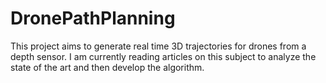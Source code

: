 # DronePathPlanning
This project aims to generate real time 3D trajectories for drones from a depth sensor. I am currently reading articles on this subject to analyze the state of the art and then develop the algorithm.
